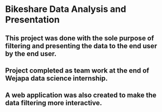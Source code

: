 # Bikeshare Data Analysis and Presentation

## This project was done with the sole purpose of filtering and presenting the data to the end user by the end user.

## Project completed as team work at the end of Wejapa data science internship.

## A web application was also created to make the data filtering more interactive.
